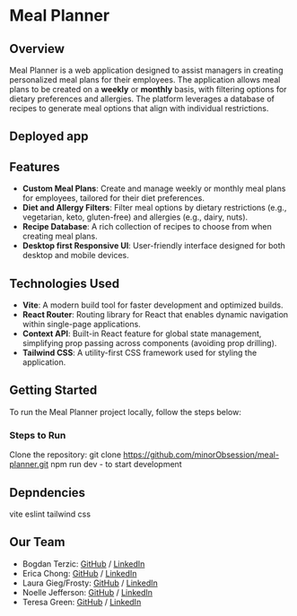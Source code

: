 # Meal Planner

## Overview

Meal Planner is a web application designed to assist managers in creating personalized meal plans for their employees. The application allows meal plans to be created on a **weekly** or **monthly** basis, with filtering options for dietary preferences and allergies. The platform leverages a database of recipes to generate meal options that align with individual restrictions.

## Deployed app

## Features

- **Custom Meal Plans**: Create and manage weekly or monthly meal plans for employees, tailored for their diet preferences.
- **Diet and Allergy Filters**: Filter meal options by dietary restrictions (e.g., vegetarian, keto, gluten-free) and allergies (e.g., dairy, nuts).
- **Recipe Database**: A rich collection of recipes to choose from when creating meal plans.
- **Desktop first Responsive UI**: User-friendly interface designed for both desktop and mobile devices.

## Technologies Used

- **Vite**: A modern build tool for faster development and optimized builds.
- **React Router**: Routing library for React that enables dynamic navigation within single-page applications.
- **Context API**: Built-in React feature for global state management, simplifying prop passing across components (avoiding prop drilling).
- **Tailwind CSS**: A utility-first CSS framework used for styling the application.

## Getting Started

To run the Meal Planner project locally, follow the steps below:

### Steps to Run

Clone the repository:
git clone <https://github.com/minorObsession/meal-planner.git>
npm run dev - to start development

## Depndencies

vite
eslint
tailwind css

## Our Team

- Bogdan Terzic: [GitHub](https://github.com/minorObsession) / [LinkedIn](https://www.linkedin.com/in/bogdanterzic95/)
- Erica Chong: [GitHub](https://github.com/chonger878) / [LinkedIn](https://linkedin.com/in/charwaeericachong)
- Laura Gieg/Frosty: [GitHub](https://github.com/frosty8104) / [LinkedIn](https://www.linkedin.com/in/laura-gieg-web-designer-dev/)
- Noelle Jefferson: [GitHub](https://github.com/Equillibria) / [LinkedIn](https://www.linkedin.com/in/noelle-jefferson/)
- Teresa Green: [GitHub](https://github.com/Tegsy) / [LinkedIn](https://www.linkedin.com/in/t-g-78b60b5/)
